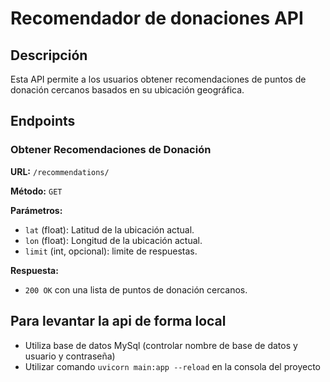 # Recomendador de donaciones API

## Descripción
Esta API permite a los usuarios obtener recomendaciones de puntos de donación cercanos basados en su ubicación geográfica.

## Endpoints

### Obtener Recomendaciones de Donación

**URL:** `/recommendations/`

**Método:** `GET`

**Parámetros:**
- `lat` (float): Latitud de la ubicación actual.
- `lon` (float): Longitud de la ubicación actual.
- `limit` (int, opcional): limite de respuestas.

**Respuesta:**
- `200 OK` con una lista de puntos de donación cercanos.


## Para levantar la api de forma local
- Utiliza base de datos MySql (controlar nombre de base de datos y usuario y contraseña)
- Utilizar comando `uvicorn main:app --reload` en la consola del proyecto
